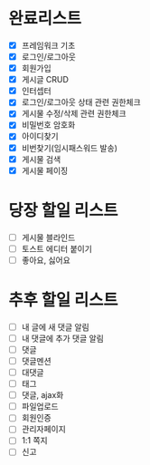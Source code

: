 # 완료리스트
- [x] 프레임워크 기초
- [x] 로그인/로그아웃
- [x] 회원가입
- [x] 게시글 CRUD
- [x] 인터셉터
- [x] 로그인/로그아웃 상태 관련 권한체크
- [x] 게시물 수정/삭제 관련 권한체크
- [x] 비밀번호 암호화
- [x] 아이디찾기
- [x] 비번찾기(임시패스워드 발송)
- [x] 게시물 검색
- [x] 게시물 페이징

# 당장 할일 리스트
- [ ] 게시물 블라인드
- [ ] 토스트 에디터 붙이기
- [ ] 좋아요, 싫어요

# 추후 할일 리스트
- [ ] 내 글에 새 댓글 알림
- [ ] 내 댓글에 추가 댓글 알림
- [ ] 댓글
- [ ] 댓글멘션
- [ ] 대댓글
- [ ] 태그
- [ ] 댓글, ajax화
- [ ] 파일업로드
- [ ] 회원인증
- [ ] 관리자페이지
- [ ] 1:1 쪽지
- [ ] 신고